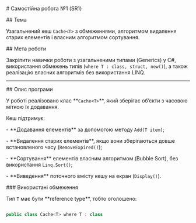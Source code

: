 \# Самостійна робота №1 (SR1)



\## Тема

Узагальнений кеш `Cache<T>` з обмеженнями, алгоритмом видалення старих елементів і власним алгоритмом сортування.



\## Мета роботи

Закріпити навички роботи з узагальненими типами (Generics) у C#, використання обмежень типів (`where T : class, struct, new()`), а також реалізацію власних алгоритмів без використання LINQ.



---



\## Опис програми

У роботі реалізовано клас \*\*`Cache<T>`\*\*, який зберігає об’єкти з часовою міткою їх додавання.  

Кеш підтримує:

\- \*\*Додавання елементів\*\* за допомогою методу `Add(T item)`;

\- \*\*Видалення старих елементів\*\*, якщо вони зберігаються довше встановленого часу (`RemoveExpired()`);

\- \*\*Сортування\*\* елементів власним алгоритмом (Bubble Sort), без використання `Linq.Sort()`;

\- \*\*Виведення\*\* поточного вмісту кешу на екран (`Display()`).



\### Використані обмеження

Тип `T` має бути \*\*reference type\*\*, тобто оголошено:

```csharp

public class Cache<T> where T : class



